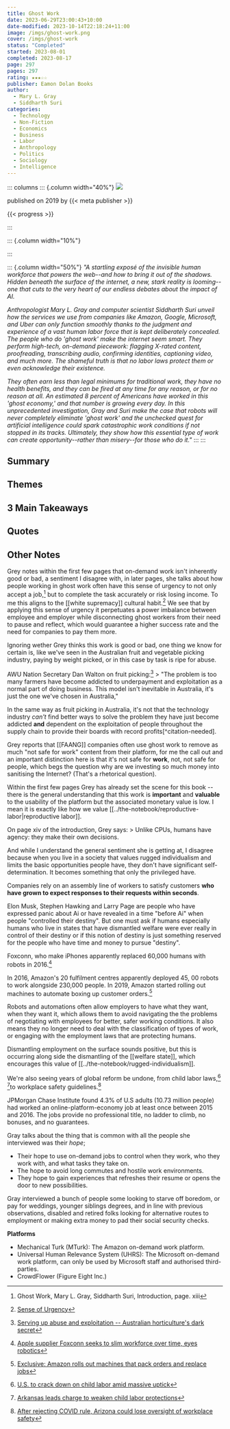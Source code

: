 ```yaml
---
title: Ghost Work
date: 2023-06-29T23:00:43+10:00
date-modified: 2023-10-14T22:18:24+11:00
image: /imgs/ghost-work.png
cover: /imgs/ghost-work
status: "Completed"
started: 2023-08-01
completed: 2023-08-17
page: 297
pages: 297
rating: ★★★☆☆
publisher: Eamon Dolan Books
author:
  - Mary L. Gray
  - Siddharth Suri
categories:
  - Technology
  - Non-Fiction
  - Economics
  - Business
  - Labor
  - Anthropology
  - Politics
  - Sociology
  - Intelligence
---
```


::: columns
::: {.column width="40%"}
![](%7B%7B%3C%20meta%20cover%20%3E%7D%7D)

published on 2019 by {{< meta publisher >}}

{{< progress >}}

:::

::: {.column width="10%"}
<!-- empty column to create gap -->
:::

::: {.column width="50%"}
*"A startling exposé of the invisible human workforce that powers the web--and how to bring it out of the shadows. Hidden beneath the surface of the internet, a new, stark reality is looming--one that cuts to the very heart of our endless debates about the impact of AI.*

*Anthropologist Mary L. Gray and computer scientist Siddharth Suri unveil how the services we use from companies like Amazon, Google, Microsoft, and Uber can only function smoothly thanks to the judgment and experience of a vast human labor force that is kept deliberately concealed. The people who do 'ghost work' make the internet seem smart. They perform high-tech, on-demand piecework: flagging X-rated content, proofreading, transcribing audio, confirming identities, captioning video, and much more. The shameful truth is that no labor laws protect them or even acknowledge their existence.*

*They often earn less than legal minimums for traditional work, they have no health benefits, and they can be fired at any time for any reason, or for no reason at all. An estimated 8 percent of Americans have worked in this 'ghost economy,' and that number is growing every day. In this unprecedented investigation, Gray and Suri make the case that robots will never completely eliminate 'ghost work' and the unchecked quest for artificial intelligence could spark catastrophic work conditions if not stopped in its tracks. Ultimately, they show how this essential type of work can create opportunity--rather than misery--for those who do it."*
:::
:::

## Summary

## Themes

## 3 Main Takeaways

## Quotes

## Other Notes

Grey notes within the first few pages that on-demand work isn't inherently good or bad, a sentiment I disagree with, in later pages, she talks about how people working in ghost work often have this sense of urgency to not only accept a job,[^1] but to complete the task accurately or risk losing income. To me this aligns to the \[\[white supremacy\]\] cultural habit.[^2] We see that by applying this sense of urgency it perpetuates a power imbalance between employee and employer while disconnecting ghost workers from their need to pause and reflect, which would guarantee a higher success rate and the need for companies to pay them more.

Ignoring wether Grey thinks this work is good or bad, one thing we know for certain is, like we've seen in the Australian fruit and vegetable picking industry, paying by weight picked, or in this case by task is ripe for abuse.

AWU Nation Secretary Dan Walton on fruit picking:[^3] \> "The problem is too many farmers have become addicted to underpayment and exploitation as a normal part of doing business. This model isn't inevitable in Australia, it's just the one we've chosen in Australia,"

In the same way as fruit picking in Australia, it's not that the technology industry *can't* find better ways to solve the problem they have just become addicted **and** dependent on the exploitation of people throughout the supply chain to provide their boards with record profits\[\^citation-needed\].

Grey reports that \[\[FAANG\]\] companies often use ghost work to remove as much "not safe for work" content from their platform, for me the call out and an important distinction here is that it's not safe for **work**, not, not safe for people, which begs the question why are we investing so much money into sanitising the Internet? (That's a rhetorical question).

Within the first few pages Grey has already set the scene for this book -- there is the general understanding that this work is **important** and **valuable** to the usability of the platform but the associated monetary value is low. I mean it is exactly like how we value \[\[../the-notebook/reproductive-labor\|reproductive labor\]\].

On page xiv of the introduction, Grey says: \> Unlike CPUs, humans have agency: they make their own decisions.

And while I understand the general sentiment she is getting at, I disagree because when you live in a society that values rugged individualism and limits the basic opportunities people have, they don't have significant self-determination. It becomes something that only the privileged have.

Companies rely on an assembly line of workers to satisfy customers **who have grown to expect responses to their requests within seconds**.

Elon Musk, Stephen Hawking and Larry Page are people who have expressed panic about Ai or have revealed in a time "before Ai" when people "controlled their destiny". But one must ask if humans especially humans who live in states that have dismantled welfare were ever really in control of their destiny or if this notion of destiny is just something reserved for the people who have time and money to pursue "destiny".

Foxconn, who make iPhones apparently replaced 60,000 humans with robots in 2016.[^4]

In 2016, Amazon's 20 fulfilment centres apparently deployed 45, 00 robots to work alongside 230,000 people. In 2019, Amazon started rolling out machines to automate boxing up customer orders.[^5]

Robots and automations often allow employers to have what they want, when they want it, which allows them to avoid navigating the the problems of negotiating with employees for better, safer working conditions. It also means they no longer need to deal with the classification of types of work, or engaging with the employment laws that are protecting humans.

Dismantling employment on the surface sounds positive, but this is occurring along side the dismantling of the \[\[welfare state\]\], which encourages this value of \[\[../the-notebook/rugged-individualism\]\].

We're also seeing years of global reform be undone, from child labor laws,[^6] [^7]to workplace safety guidelines.[^8]

JPMorgan Chase Institute found 4.3% of U.S adults (10.73 million people) had worked an online-platform-economy job at least once between 2015 and 2016. The jobs provide no professional title, no ladder to climb, no bonuses, and no guarantees.

Gray talks about the thing that is common with all the people she interviewed was their *hope*;

-   Their hope to use on-demand jobs to control when they work, who they work with, and what tasks they take on.
-   The hope to avoid long commutes and hostile work environments.
-   They hope to gain experiences that refreshes their resume or opens the door to new possibilities.

Gray interviewed a bunch of people some looking to starve off boredom, or pay for weddings, younger siblings degrees, and in line with previous observations, disabled and retired folks looking for alternative routes to employment or making extra money to pad their social security checks.

**Platforms**

-   Mechanical Turk (MTurk): The Amazon on-demand work platform.
-   Universal Human Relevance System (UHRS): The Microsoft on-demand work platform, can only be used by Microsoft staff and authorised third-parties.
-   CrowdFlower (Figure Eight Inc.)

[^1]: Ghost Work, Mary L. Gray, Siddharth Suri, Introduction, page. xiii
[^2]: [Sense of Urgency](https://www.whitesupremacyculture.info/urgency.html)
[^3]: [Serving up abuse and exploitation -- Australian horticulture's dark secret](https://www.australianunions.org.au/2021/03/01/serving-up-abuse-and-exploitation-australian-horticultures-dark-secret/)
[^4]: [Apple supplier Foxconn seeks to slim workforce over time, eyes robotics](https://www.reuters.com/article/us-hon-hai-labor-idINKBN0L00Z520150128)
[^5]: [Exclusive: Amazon rolls out machines that pack orders and replace jobs](https://www.reuters.com/article/us-amazon-com-automation-exclusive-idUSKCN1SJ0X1)
[^6]: [U.S. to crack down on child labor amid massive uptick](https://www.reuters.com/business/us-crack-down-child-labor-amid-massive-uptick-2023-02-27/)
[^7]: [Arkansas leads charge to weaken child labor protections](https://www.theguardian.com/us-news/2023/mar/08/arkansas-bill-child-labor-protections)
[^8]: [After rejecting COVID rule, Arizona could lose oversight of workplace safety](https://www.reuters.com/legal/government/after-rejecting-covid-rule-arizona-could-lose-oversight-workplace-safety-2022-04-20/)